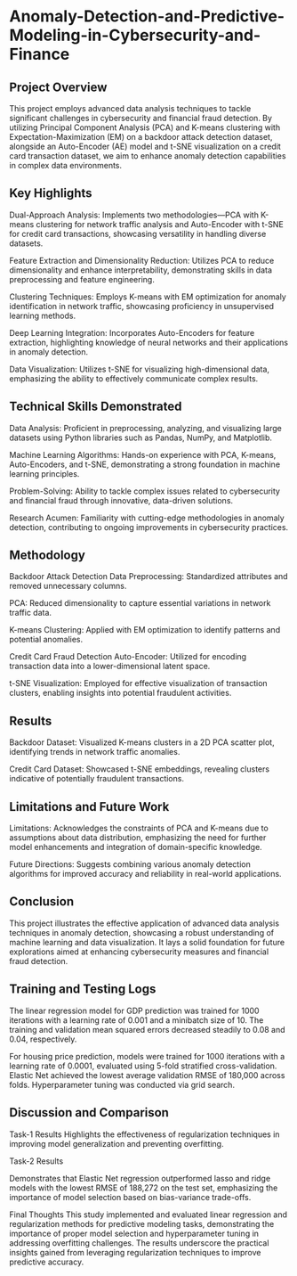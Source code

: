 # Anomaly-Detection-and-Predictive-Modeling-in-Cybersecurity-and-Finance


## Project Overview
This project employs advanced data analysis techniques to tackle significant challenges in cybersecurity and financial fraud detection. By utilizing Principal Component Analysis (PCA) and K-means clustering with Expectation-Maximization (EM) on a backdoor attack detection dataset, alongside an Auto-Encoder (AE) model and t-SNE visualization on a credit card transaction dataset, we aim to enhance anomaly detection capabilities in complex data environments.

## Key Highlights
Dual-Approach Analysis: Implements two methodologies—PCA with K-means clustering for network traffic analysis and Auto-Encoder with t-SNE for credit card transactions, showcasing versatility in handling diverse datasets.

Feature Extraction and Dimensionality Reduction: Utilizes PCA to reduce dimensionality and enhance interpretability, demonstrating skills in data preprocessing and feature engineering.

Clustering Techniques: Employs K-means with EM optimization for anomaly identification in network traffic, showcasing proficiency in unsupervised learning methods.

Deep Learning Integration: Incorporates Auto-Encoders for feature extraction, highlighting knowledge of neural networks and their applications in anomaly detection.

Data Visualization: Utilizes t-SNE for visualizing high-dimensional data, emphasizing the ability to effectively communicate complex results.

## Technical Skills Demonstrated

Data Analysis: Proficient in preprocessing, analyzing, and visualizing large datasets using Python libraries such as Pandas, NumPy, and Matplotlib.

Machine Learning Algorithms: Hands-on experience with PCA, K-means, Auto-Encoders, and t-SNE, demonstrating a strong foundation in machine learning principles.

Problem-Solving: Ability to tackle complex issues related to cybersecurity and financial fraud through innovative, data-driven solutions.

Research Acumen: Familiarity with cutting-edge methodologies in anomaly detection, contributing to ongoing improvements in cybersecurity practices.

## Methodology
Backdoor Attack Detection
Data Preprocessing: Standardized attributes and removed unnecessary columns.

PCA: Reduced dimensionality to capture essential variations in network traffic data.

K-means Clustering: Applied with EM optimization to identify patterns and potential anomalies.

Credit Card Fraud Detection
Auto-Encoder: Utilized for encoding transaction data into a lower-dimensional latent space.

t-SNE Visualization: Employed for effective visualization of transaction clusters, enabling insights into potential fraudulent activities.

## Results
Backdoor Dataset: Visualized K-means clusters in a 2D PCA scatter plot, identifying trends in network traffic anomalies.

Credit Card Dataset: Showcased t-SNE embeddings, revealing clusters indicative of potentially fraudulent transactions.

## Limitations and Future Work
Limitations: Acknowledges the constraints of PCA and K-means due to assumptions about data distribution, emphasizing the need for further model enhancements and integration of domain-specific knowledge.

Future Directions: Suggests combining various anomaly detection algorithms for improved accuracy and reliability in real-world applications.

## Conclusion
This project illustrates the effective application of advanced data analysis techniques in anomaly detection, showcasing a robust understanding of machine learning and data visualization. It lays a solid foundation for future explorations aimed at enhancing cybersecurity measures and financial fraud detection.

## Training and Testing Logs
The linear regression model for GDP prediction was trained for 1000 iterations with a learning rate of 0.001 and a minibatch size of 10. The training and validation mean squared errors decreased steadily to 0.08 and 0.04, respectively.

For housing price prediction, models were trained for 1000 iterations with a learning rate of 0.0001, evaluated using 5-fold stratified cross-validation. Elastic Net achieved the lowest average validation RMSE of 180,000 across folds. Hyperparameter tuning was conducted via grid search.

## Discussion and Comparison
Task-1 Results
Highlights the effectiveness of regularization techniques in improving model generalization and preventing overfitting.

Task-2 Results

Demonstrates that Elastic Net regression outperformed lasso and ridge models with the lowest RMSE of 188,272 on the test set, emphasizing the importance of model selection based on bias-variance trade-offs.

Final Thoughts
This study implemented and evaluated linear regression and regularization methods for predictive modeling tasks, demonstrating the importance of proper model selection and hyperparameter tuning in addressing overfitting challenges. The results underscore the practical insights gained from leveraging regularization techniques to improve predictive accuracy.
